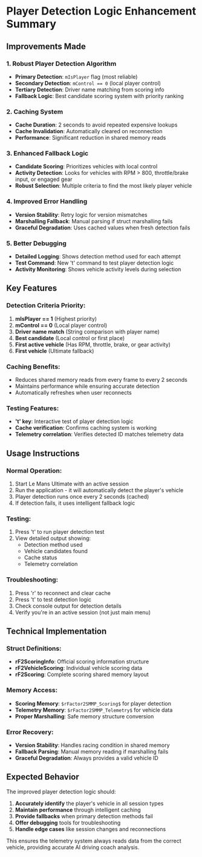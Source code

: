 # Player Detection Logic Enhancement Summary

## Improvements Made

### 1. **Robust Player Detection Algorithm**
- **Primary Detection**: `mIsPlayer` flag (most reliable)
- **Secondary Detection**: `mControl == 0` (local player control)
- **Tertiary Detection**: Driver name matching from scoring info
- **Fallback Logic**: Best candidate scoring system with priority ranking

### 2. **Caching System**
- **Cache Duration**: 2 seconds to avoid repeated expensive lookups
- **Cache Invalidation**: Automatically cleared on reconnection
- **Performance**: Significant reduction in shared memory reads

### 3. **Enhanced Fallback Logic**
- **Candidate Scoring**: Prioritizes vehicles with local control
- **Activity Detection**: Looks for vehicles with RPM > 800, throttle/brake input, or engaged gear
- **Robust Selection**: Multiple criteria to find the most likely player vehicle

### 4. **Improved Error Handling**
- **Version Stability**: Retry logic for version mismatches
- **Marshalling Fallback**: Manual parsing if struct marshalling fails
- **Graceful Degradation**: Uses cached values when fresh detection fails

### 5. **Better Debugging**
- **Detailed Logging**: Shows detection method used for each attempt
- **Test Command**: New 't' command to test player detection logic
- **Activity Monitoring**: Shows vehicle activity levels during selection

## Key Features

### Detection Criteria Priority:
1. **mIsPlayer == 1** (Highest priority)
2. **mControl == 0** (Local player control)
3. **Driver name match** (String comparison with player name)
4. **Best candidate** (Local control or first place)
5. **First active vehicle** (Has RPM, throttle, brake, or gear activity)
6. **First vehicle** (Ultimate fallback)

### Caching Benefits:
- Reduces shared memory reads from every frame to every 2 seconds
- Maintains performance while ensuring accurate detection
- Automatically refreshes when user reconnects

### Testing Features:
- **'t' key**: Interactive test of player detection logic
- **Cache verification**: Confirms caching system is working
- **Telemetry correlation**: Verifies detected ID matches telemetry data

## Usage Instructions

### Normal Operation:
1. Start Le Mans Ultimate with an active session
2. Run the application - it will automatically detect the player's vehicle
3. Player detection runs once every 2 seconds (cached)
4. If detection fails, it uses intelligent fallback logic

### Testing:
1. Press 't' to run player detection test
2. View detailed output showing:
   - Detection method used
   - Vehicle candidates found
   - Cache status
   - Telemetry correlation

### Troubleshooting:
1. Press 'r' to reconnect and clear cache
2. Press 't' to test detection logic
3. Check console output for detection details
4. Verify you're in an active session (not just main menu)

## Technical Implementation

### Struct Definitions:
- **rF2ScoringInfo**: Official scoring information structure
- **rF2VehicleScoring**: Individual vehicle scoring data
- **rF2Scoring**: Complete scoring shared memory layout

### Memory Access:
- **Scoring Memory**: `$rFactor2SMMP_Scoring$` for player detection
- **Telemetry Memory**: `$rFactor2SMMP_Telemetry$` for vehicle data
- **Proper Marshalling**: Safe memory structure conversion

### Error Recovery:
- **Version Stability**: Handles racing condition in shared memory
- **Fallback Parsing**: Manual memory reading if marshalling fails
- **Graceful Degradation**: Always provides a valid vehicle ID

## Expected Behavior

The improved player detection logic should:
1. **Accurately identify** the player's vehicle in all session types
2. **Maintain performance** through intelligent caching
3. **Provide fallbacks** when primary detection methods fail
4. **Offer debugging** tools for troubleshooting
5. **Handle edge cases** like session changes and reconnections

This ensures the telemetry system always reads data from the correct vehicle, providing accurate AI driving coach analysis.
